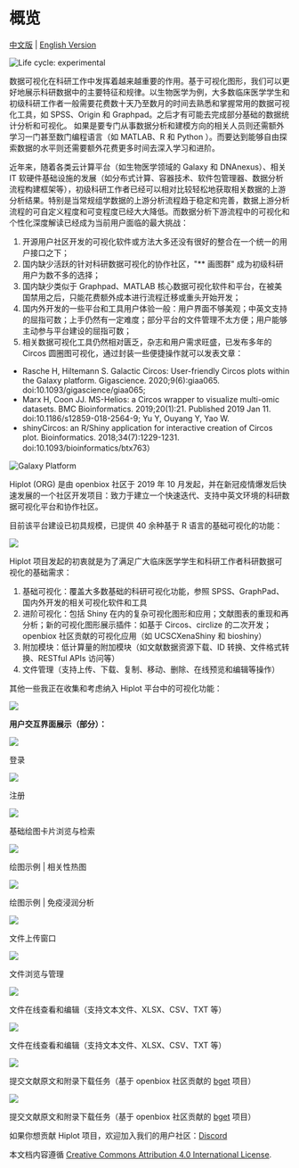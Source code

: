 # 概览

[中文版](./) | [English Version](../)

<img src="https://img.shields.io/badge/lifecycle-experimental-orange.svg" alt="Life cycle: experimental">

数据可视化在科研工作中发挥着越来越重要的作用。基于可视化图形，我们可以更好地展示科研数据中的主要特征和规律。以生物医学为例，大多数临床医学学生和初级科研工作者一般需要花费数十天乃至数月的时间去熟悉和掌握常用的数据可视化工具，如 SPSS、Origin 和 Graphpad。之后才有可能去完成部分基础的数据统计分析和可视化。 如果是要专门从事数据分析和建模方向的相关人员则还需额外学习一门甚至数门编程语言（如 MATLAB、R 和 Python ）。而要达到能够自由探索数据的水平则还需要额外花费更多时间去深入学习和进阶。

近年来，随着各类云计算平台（如生物医学领域的 Galaxy 和 DNAnexus）、相关 IT 软硬件基础设施的发展（如分布式计算、容器技术、软件包管理器、数据分析流程构建框架等），初级科研工作者已经可以相对比较轻松地获取相关数据的上游分析结果。特别是当常规组学数据的上游分析流程趋于稳定和完善，数据上游分析流程的可自定义程度和可变程度已经大大降低。而数据分析下游流程中的可视化和个性化深度解读已经成为当前用户面临的最大挑战：

1.  开源用户社区开发的可视化软件或方法大多还没有很好的整合在一个统一的用户接口之下；
2.  国内缺少活跃的针对科研数据可视化的协作社区，"** 画图群" 成为初级科研用户为数不多的选择；
3.  国内缺少类似于 Graphpad、MATLAB 核心数据可视化软件和平台，在被美国禁用之后，只能花费额外成本进行流程迁移或重头开始开发；
4.  国内外开发的一些平台和工具用户体验一般：用户界面不够美观；中英文支持的屈指可数；上手仍然有一定难度；部分平台的文件管理不太方便；用户能够主动参与平台建设的屈指可数；
5.  相关数据可视化工具仍然相对匮乏，杂志和用户需求旺盛，已发布多年的 Circos 圆圈图可视化，通过封装一些便捷操作就可以发表文章：

-   Rasche H, Hiltemann S. Galactic Circos: User-friendly Circos plots within the Galaxy platform. Gigascience. 2020;9(6):giaa065. doi:10.1093/gigascience/giaa065;
-   Marx H, Coon JJ. MS-Helios: a Circos wrapper to visualize multi-omic datasets. BMC Bioinformatics. 2019;20(1):21. Published 2019 Jan 11. doi:10.1186/s12859-018-2564-9; Yu Y, Ouyang Y, Yao W.
-   shinyCircos: an R/Shiny application for interactive creation of Circos plot. Bioinformatics. 2018;34(7):1229-1231. doi:10.1093/bioinformatics/btx763）

![Galaxy Platform](https://s1.ax1x.com/2020/07/08/UEk8mV.png)

Hiplot (ORG) 是由 openbiox 社区于 2019 年 10 月发起，并在新冠疫情爆发后快速发展的一个社区开发项目：致力于建立一个快速迭代、支持中英文环境的科研数据可视化平台和协作社区。

目前该平台建设已初具规模，已提供 40 余种基于 R 语言的基础可视化的功能：

![](https://pic3.zhimg.com/80/v2-9ec5275aff039798cf35ba73e109de38_720w.jpg)

Hiplot 项目发起的初衷就是为了满足广大临床医学学生和科研工作者科研数据可视化的基础需求：

1.  基础可视化：覆盖大多数基础的科研可视化功能，参照 SPSS、GraphPad、国内外开发的相关可视化软件和工具
2.  进阶可视化：包括 Shiny 在内的复杂可视化图形和应用；文献图表的重现和再分析；新的可视化图形展示插件：如基于 Circos、circlize 的二次开发；openbiox 社区贡献的可视化应用（如 UCSCXenaShiny 和 bioshiny）
3.  附加模块：低计算量的附加模块（如文献数据资源下载、ID 转换、文件格式转换、RESTful APIs 访问等）
4.  文件管理（支持上传、下载、复制、移动、删除、在线预览和编辑等操作）

其他一些我正在收集和考虑纳入 Hiplot 平台中的可视化功能：

![](https://pic4.zhimg.com/80/v2-6b6594e17dd1d26a23bcc4f56df5c7c2_720w.jpg)

**用户交互界面展示（部分）：**

![](https://picb.zhimg.com/80/v2-fe6589d314076c4ed185d52bfb86eba3_720w.jpg)

登录

![](https://pic4.zhimg.com/80/v2-99efc0528963311e562a49eb828822c4_720w.jpg)

注册

![](https://pic1.zhimg.com/80/v2-92ec8062a7548e83ead15e8fc15f27ab_720w.jpg)

基础绘图卡片浏览与检索

![](https://pic3.zhimg.com/80/v2-269dac241079408cd78b68a36b38ae41_720w.jpg)

绘图示例 | 相关性热图

![](https://pic3.zhimg.com/80/v2-7f775eb457c0ba3c410cbfb23ec9cd17_720w.jpg)

绘图示例 | 免疫浸润分析

![](https://picb.zhimg.com/80/v2-562a022353bc8eac39f4e5f5db4f320e_720w.jpg)

文件上传窗口

![](https://pic1.zhimg.com/80/v2-e22822a6d179aaff5320b478ee0388ba_720w.jpg)

文件浏览与管理

![](https://pic2.zhimg.com/80/v2-24406918e07c06aeae75cb6e704b6eeb_720w.jpg)

文件在线查看和编辑（支持文本文件、XLSX、CSV、TXT 等）

![](https://pic3.zhimg.com/80/v2-efcf77da5d64ecff6deac844bd3abb46_720w.jpg)

文件在线查看和编辑（支持文本文件、XLSX、CSV、TXT 等）

![](https://pic3.zhimg.com/80/v2-c2566db9ed1c631ac73a84459a2b2d56_720w.jpg)

提交文献原文和附录下载任务（基于 openbiox 社区贡献的 [bget](https://github.com/openanno/bget) 项目）

![](https://picb.zhimg.com/80/v2-af4a1fa4bf3913c1cebe2c1dcb2dea2a_720w.jpg)

提交文献原文和附录下载任务（基于 openbiox 社区贡献的 [bget](https://github.com/openanno/bget) 项目）

如果你想贡献 Hiplot 项目，欢迎加入我们的用户社区：[Discord](https://discord.gg/vX6tSax)

本文档内容遵循 <a rel="license" href="http://creativecommons.org/licenses/by/4.0/">Creative Commons Attribution 4.0 International License</a>.
